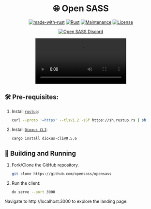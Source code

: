 <div align="center">

# 🌐 Open SASS

[![made-with-rust](https://img.shields.io/badge/Made%20with-Rust-1f425f.svg?logo=rust&logoColor=white)](https://www.rust-lang.org/)
[![Rust](https://img.shields.io/badge/Rust-1.79%2B-blue.svg)](https://www.rust-lang.org)
[![Maintenance](https://img.shields.io/badge/Maintained%3F-yes-green.svg)](https://github.com/wiseaidev)
[![License](https://img.shields.io/badge/license-MIT-blue.svg)](LICENSE)

[![Open SASS Discord](https://dcbadge.limes.pink/api/server/b5JbvHW5nv)](https://discord.gg/b5JbvHW5nv)

<video src="https://github.com/user-attachments/assets/b376b575-69e9-4a67-a6ac-ad5104a9e3aa"></video>

</div>

## 🛠️ Pre-requisites:

1. Install [`rustup`](https://www.rust-lang.org/tools/install):

   ```bash
   curl --proto '=https' --tlsv1.2 -sSf https://sh.rustup.rs | sh
   ```

1. Install [`Dioxus CLI`](https://dioxuslabs.com/learn/0.5/getting_started):

   ```bash
   cargo install dioxus-cli@0.5.6
   ```

## 🚀 Building and Running

1. Fork/Clone the GitHub repository.

   ```bash
   git clone https://github.com/opensass/opensass
   ```

1. Run the client:

   ```sh
   dx serve --port 3000
   ```

Navigate to http://localhost:3000 to explore the landing page.
